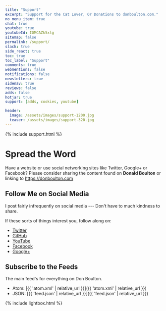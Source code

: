 ```yaml
---
title: "Support"
excerpt: "Support for the Cat Lover, Or Donations to donboulton.com."
no_menu_item: true
chat: true
youtube: true
youtubeId: IGMCAZk5xlg
sitemap: false
permalink: /support/
slack: true
side_react: true
toc: true
toc_label: "Support"
comments: true
webmentions: false
notifications: false
newsletters: true
sidenav: true
reviews: false
adds: false
hotjar: true
support: [adds, cookies, youtube]

header:
  image: /assets/images/support-1200.jpg
  teaser: /assets/images/support-320.jpg
---
```


{% include support.html %}

# Spread the Word

Have a website or use social networking sites like Twitter, Google+ or Facebook? Please consider sharing the content found on **Donald Boulton** or linking to <https://donboulton.com>

## Follow Me on Social Media

I post fairly infrequently on social media --- Don't have to much kindness to share.

If these sorts of things interest you, follow along on:

- [Twitter](https://twitter.com/donboulton)
- [GitHub](https://github.com/donaldboulton)
- [YouTube](https://www.youtube.com/channel/UCHED4RFSxXXNGDDvWpgzHXg)
- [Facebook](https://www.facebook.com/donboulton)
- [Google+](https://plus.google.com/+DonaldBoulton)

## Subscribe to the Feeds

The main feed's for everything on Don Boulton.

- Atom: [{{ 'atom.xml' | relative_url }}]({{ 'atom.xml' | relative_url }})
- JSON: [{{ 'feed.json' | relative_url }}]({{ 'feed.json' | relative_url }})

{% include lightbox.html %}